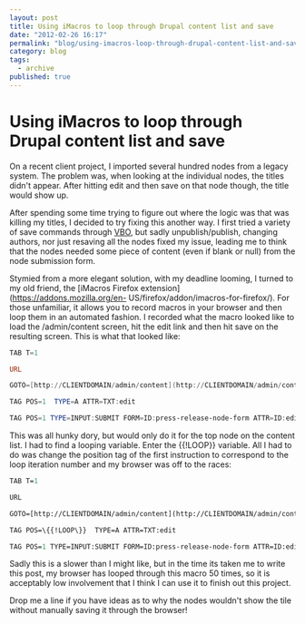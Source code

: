 ```yaml
---
layout: post
title: Using iMacros to loop through Drupal content list and save
date: "2012-02-26 16:17"
permalink: "blog/using-imacros-loop-through-drupal-content-list-and-save"
category: blog
tags: 
  - archive
published: true
---
```


#  Using iMacros to loop through Drupal content list and save

On a recent client project, I imported several hundred nodes from a legacy
system.  The problem was, when looking at the individual nodes, the titles
didn't appear.  After hitting edit and then save on that node though, the
title would show up.

After spending some time trying to figure out where the logic was that was
killing my titles, I decided to try fixing this another way.  I first tried a
variety of save commands through
[VBO](http://drupal.org/project/views_bulk_operations), but sadly
unpublish/publish, changing authors, nor just resaving all the nodes fixed my
issue, leading me to think that the nodes needed some piece of content (even
if blank or null) from the node submission form.

Stymied from a more elegant solution, with my deadline looming, I turned to my
old friend, the [iMacros Firefox extension](https://addons.mozilla.org/en-
US/firefox/addon/imacros-for-firefox/).  For those unfamiliar, it allows you
to record macros in your browser and then loop them in an automated fashion.
I recorded what the macro looked like to load the /admin/content screen, hit
the edit link and then hit save on the resulting screen.  This is what that
looked like:

````powershell
TAB T=1

URL

GOTO=[http://CLIENTDOMAIN/admin/content](http://CLIENTDOMAIN/admin/content)

TAG POS=1  TYPE=A ATTR=TXT:edit

TAG POS=1 TYPE=INPUT:SUBMIT FORM=ID:press-release-node-form ATTR=ID:edit-submit
````

This was all hunky dory, but would only do it for the top node on the content
list.  I had to find a looping variable.  Enter the {{!LOOP}} variable.  All I
had to do was change the position tag of the first instruction to correspond
to the loop iteration number and my browser was off to the races:

````perl
TAB T=1

URL

GOTO=[http://CLIENTDOMAIN/admin/content](http://CLIENTDOMAIN/admin/content)

TAG POS=\{{!LOOP\}}  TYPE=A ATTR=TXT:edit

TAG POS=1 TYPE=INPUT:SUBMIT FORM=ID:press-release-node-form ATTR=ID:edit-submit
````

Sadly this is a slower than I might like, but in the time its taken me to
write this post, my browser has looped through this macro 50 times, so it is
acceptably low involvement that I think I can use it to finish out this
project.  

Drop me a line if you have ideas as to why the nodes wouldn't show
the tile without manually saving it through the browser!